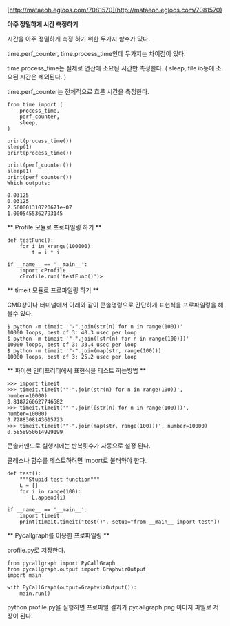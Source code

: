 [http://mataeoh.egloos.com/7081570](http://mataeoh.egloos.com/7081570)


**아주 정밀하게 시간 측정하기**

시간을 아주 정밀하게 측정 하기 위한 두가지 함수가 있다. 

time.perf_counter, time.process_time인데 두가지는 차이점이 있다.

time.process_time는 실제로 연산에 소요된 시간만 측정한다. ( sleep, file io등에 소요된 시간은 제외된다. )

time.perf_counter는 전체적으로 흐른 시간을 측정한다.

    
    from time import (
        process_time,
        perf_counter,
        sleep,
    )
    
    print(process_time())
    sleep(1)
    print(process_time())
    
    print(perf_counter())
    sleep(1)
    print(perf_counter())
    Which outputs:
    
    0.03125
    0.03125
    2.560001310720671e-07
    1.0005455362793145




** Profile 모듈로 프로파일링 하기 **

    def testFunc():
        for i in xrange(100000):
            t = i * i
    
    if __name__ == '__main__':
        import cProfile
        cProfile.run('testFunc()')> 


** timeit 모듈로 프로파일링 하기 **

CMD창이나 터미널에서 아래와 같이 콘솔명령으로 간단하게 표현식을 프로파일링을 해볼수 있다.

    $ python -m timeit '"-".join(str(n) for n in range(100))'
    10000 loops, best of 3: 40.3 usec per loop
    $ python -m timeit '"-".join([str(n) for n in range(100)])'
    10000 loops, best of 3: 33.4 usec per loop
    $ python -m timeit '"-".join(map(str, range(100)))'
    10000 loops, best of 3: 25.2 usec per loop



** 파이썬 인터프리터에서 표현식을 테스트 하는방법 **

    >>> import timeit
    >>> timeit.timeit('"-".join(str(n) for n in range(100))', number=10000)
    0.8187260627746582
    >>> timeit.timeit('"-".join([str(n) for n in range(100)])', number=10000)
    0.7288308143615723
    >>> timeit.timeit('"-".join(map(str, range(100)))', number=10000)
    0.5858950614929199

콘솔커맨드로 실행시에는 반복횟수가 자동으로 설정 된다.


클래스나 함수를 테스트하려면 import로 불러와야 한다.

    def test():
        """Stupid test function"""
        L = []
        for i in range(100):
            L.append(i)
    
    if __name__ == '__main__':
        import timeit
        print(timeit.timeit("test()", setup="from __main__ import test"))


** Pycallgraph를 이용한 프로파일링 **

profile.py로 저장한다.

    from pycallgraph import PyCallGraph
    from pycallgraph.output import GraphvizOutput
    import main
    
    with PyCallGraph(output=GraphvizOutput()):
        main.run()

python profile.py을 실행하면 프로파일 결과가 pycallgraph.png 이미지 파일로 저장이 된다.